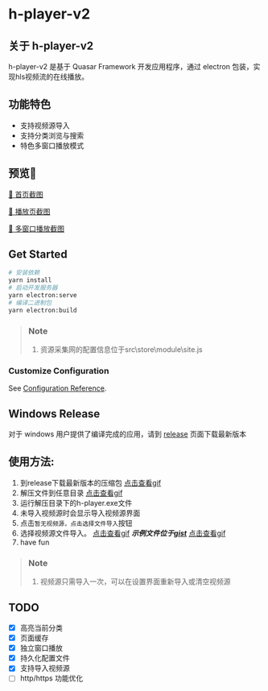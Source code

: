 # h-player-v2

## 关于 h-player-v2

h-player-v2 是基于 Quasar Framework 开发应用程序，通过 electron 包装，实现hls视频流的在线播放。

## 功能特色

+ 支持视频源导入
+ 支持分类浏览与搜索
+ 特色多窗口播放模式

## 预览🔞

<a target="_blank" href ="https://raw.githubusercontent.com/ZyqGitHub1/h-player-v2/master/screenshot/screenshot-list.png">🔞 首页截图</a>

<a target="_blank" href ="https://raw.githubusercontent.com/ZyqGitHub1/h-player-v2/master/screenshot/screenshot-video.png">🔞 播放页截图</a>

<a target="_blank" href ="https://raw.githubusercontent.com/ZyqGitHub1/h-player-v2/master/screenshot/screenshot-mini.png">🔞 多窗口播放截图</a>

## Get Started

```bash
# 安装依赖
yarn install
# 启动开发服务器
yarn electron:serve
# 编译二进制包
yarn electron:build
```

> ### Note
>
> 1. 资源采集网的配置信息位于src\store\module\site.js

### Customize Configuration

See [Configuration Reference](https://quasar.dev/quasar-cli/quasar-conf-js).

## Windows Release

对于 windows 用户提供了编译完成的应用，请到 [release](https://github.com/ZyqGitHub1/h-player-v2/releases) 页面下载最新版本

## 使用方法:

1. 到release下载最新版本的压缩包 <a target="_blank" href ="https://raw.githubusercontent.com/ZyqGitHub1/h-player-v2/master/screenshot/download.gif">点击查看gif</a>
2. 解压文件到任意目录 <a target="_blank" href ="https://raw.githubusercontent.com/ZyqGitHub1/h-player-v2/master/screenshot/unzip.gif">点击查看gif</a>
3. 运行解压目录下的h-player.exe文件
4. 未导入视频源时会显示导入视频源界面
5. 点击`暂无视频源，点击选择文件导入`按钮
6. 选择视频源文件导入。 <a target="_blank" href ="https://raw.githubusercontent.com/ZyqGitHub1/h-player-v2/master/screenshot/import-source.gif">点击查看gif</a> ***示例文件位于[gist](https://gist.github.com/ZyqGitHub1/104becf19ebb84f601e3d32b59418944)*** <a target="_blank" href ="https://raw.githubusercontent.com/ZyqGitHub1/h-player-v2/master/screenshot/download-sorce.gif">点击查看gif</a>
7. have fun

> ### Note
>
> 1. 视频源只需导入一次，可以在设置界面重新导入或清空视频源

## TODO

- [x] 高亮当前分类
- [x] 页面缓存
- [x] 独立窗口播放
- [x] 持久化配置文件
- [x] 支持导入视频源
- [ ] http/https 功能优化
